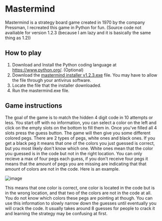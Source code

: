 # Mastermind
Mastermind is a strategy board game created in 1970 by the company Pressman, I recreated this game in Python for fun.
(Source code not availiable for version 1.2.3 (because I am lazy and it is basically the same thing as 1.2))

## How to play
1. Download and Install the Python coding language at https://www.python.org/. (Optional)
2. Download the [mastermind installer v1.2.3.exe](https://github.com/4vstin/mastermind/raw/main/mastermind%20installer%20v1.2.3.exe) file.
You may have to allow the file through your antivirus software.
3. Locate the file that the installer downloaded.
4. Run the mastermind.exe file.

## Game instructions
The goal of the game is to match the hidden 4 digit code in 10 attempts or less.
You start off with no information, you can select a color on the left and click on the empty slots on the bottom to fill them in.
Once you've filled all 4 slots press the guess button. The game will then give you some different colored pegs.
There are 2 types of pegs, white ones and black ones. If you get a black peg it means that one of the colors you just guessed is correct, but you most likely don't know which one.
White ones mean that the color you guessed is in the code but not in the right location.
You can only recieve a max of four pegs each guess, if you don't receive four pegs it means that the amount of pegs you are missing are indicating that that amount of colors are not in the code. Here is an example.

![image](https://user-images.githubusercontent.com/86859941/146692765-d41cc413-68c7-4098-9004-7ae262946dff.png)

This means that one color is correct, one color is located in the code but is in the wrong location, and that two of the colors are not in the code at all.
You do not know which colors these pegs are pointing at though.
You can use this information to slowly narrow down the guesses until eventually you will crack the code. It usually takes around 8 guesses for people to crack it and learning the strategy may be confusing at first.
